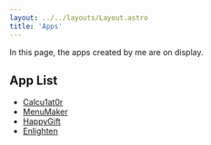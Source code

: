 ```yaml
---
layout: ../../layouts/Layout.astro
title: 'Apps'
---
```


In this page, the apps created by me are on display.

## App List

<ul class="app-list">
    <li><a href="/apps/calcu1at0r/">Calcu1at0r</a></li>
    <li><a href="/apps/menumaker/">MenuMaker</a></li>
    <li><a href="/apps/happygift/">HappyGift</a></li>
    <li><a href="/apps/enlighten/">Enlighten</a></li>
</ul>